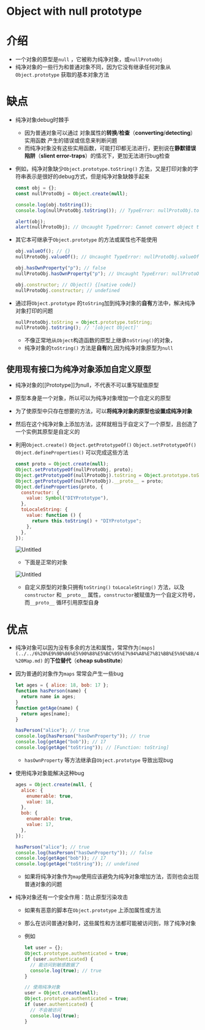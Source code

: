 # Object with null prototype

# 介绍

- 一个对象的原型是`null` ，它被称为纯净对象，或`nullProtoObj`
- 纯净对象的一些行为和普通对象不同，因为它没有继承任何对象从`Object.prototype` 获取的基本对象方法

# 缺点

- 纯净对象debug时棘手
    - 因为普通对象可以通过 对象属性的**转换**/**检查**（**converting**/**detecting**）实用函数 产生的错误或信息来判断问题
    - 而纯净对象没有这些实用函数，可能打印都无法进行，更别说在**静默错误陷阱**（**slient error-traps**）的情况下，更加无法进行bug检查
- 例如，纯净对象缺少`Object.prototype.toString()` 方法，又是打印对象的字符串表示是很好的debug方式，但是纯净对象缺棘手起来
    
    ```jsx
    const obj = {};
    const nullProtoObj = Object.create(null);
    
    console.log(obj.toString());
    console.log(nullProtoObj.toString()); // TypeError: nullProtoObj.toString is not a function
    
    alert(obj);
    alert(nullProtoObj); // Uncaught TypeError: Cannot convert object to primitive value
    ```
    
- 其它本可继承于`Object.prototype` 的方法或属性也不能使用
    
    ```jsx
    obj.valueOf(); // {}
    nullProtoObj.valueOf(); // Uncaught TypeError: nullProtoObj.valueOf is not a function
    
    obj.hasOwnProperty("p"); // false
    nullProtoObj.hasOwnProperty("p"); // Uncaught TypeError: nullProtoObj.hasOwnProperty is not a function
    
    obj.constructor; // Object() {[native code]}
    nullProtoObj.constructor; // undefined
    ```
    
- 通过将`Object.prototype` 的`toString`加到纯净对象的**自有**方法中，解决纯净对象打印的问题
    
    ```jsx
    nullProtoObj.toString = Object.prototype.toString;
    nullProtoObj.toString(); // '[object Object]'
    ```
    
    - 不像正常地从`Object`构造函数的原型上继承`toString()`的对象，
    - 纯净对象的`toString()` 方法是**自有**的,因为纯净对象原型为`null`

## 使用现有接口为纯净对象添加自定义原型

- 纯净对象的[[Prototype]]为null，不代表不可以重写赋值原型
- 原型本身是一个对象，所以可以为纯净对象增加一个自定义的原型
- 为了使原型中只存在想要的方法，可以**将纯净对象的原型也设置成纯净对象**
- 然后在这个纯净对象上添加方法，这样就相当于自定义了一个原型，且创造了一个实例其原型是自定义的
- 利用`Object.create()` `Object.getPrototypeOf()` `Object.setPrototypeOf()` `Object.defineProperties()` 可以完成这些方法
    
    ```jsx
    const proto = Object.create(null);
    Object.setPrototypeOf(nullProtoObj, proto);
    Object.getPrototypeOf(nullProtoObj).toString = Object.prototype.toString;
    Object.getPrototypeOf(nullProtoObj).__proto__ = proto;
    Object.defineProperties(proto, {
      constructor: {
        value: Symbol("DIYPrototype"),
      },
      toLocaleString: {
        value: function () {
          return this.toString() + "DIYPrototype";
        },
      },
    });
    ```
    
    ![Untitled](Object%20with%20null%20prototype/Untitled.png)
    
    - 下面是正常的对象
    
    ![Untitled](Object%20with%20null%20prototype/Untitled%201.png)
    
    - 自定义原型的对象只拥有`toString()` `toLocaleString()` 方法，以及`constructor` 和`__proto__` 属性，`constructor`被赋值为一个自定义符号，而`__proto__` 循环引用原型自身

# 优点

- 纯净对象可以因为没有多余的方法和属性，常常作为`[maps](../../6%20%E9%9B%86%E5%90%88%E5%BC%95%E7%94%A8%E7%B1%BB%E5%9E%8B/4%20Map.md)` 的**下位替代**（**cheap substitute**）
- 因为普通的对象作为`maps` 常常会产生一些bug
    
    ```jsx
    let ages = { alice: 18, bob: 17 };
    function hasPerson(name) {
      return name in ages;
    }
    function getAge(name) {
      return ages[name];
    }
    
    hasPerson("alice"); // true
    console.log(hasPerson("hasOwnProperty")); // true
    console.log(getAge("bob")); // 17
    console.log(getAge("toString")); // [Function: toString]
    ```
    
    - `hasOwnProperty` 等方法继承自`Object.prototype` 导致出现bug
- 使用纯净对象能解决这种bug
    
    ```jsx
    ages = Object.create(null, {
      alice: {
        enumerable: true,
        value: 18,
      },
      bob: {
        enumerable: true,
        value: 17,
      },
    });
    
    hasPerson("alice"); // true
    console.log(hasPerson("hasOwnProperty")); // false
    console.log(getAge("bob")); // 17
    console.log(getAge("toString")); // undefined
    ```
    
    - 如果将纯净对象作为`map`使用应该避免为纯净对象增加方法，否则也会出现普通对象的问题
- 纯净对象还有一个安全作用：防止原型污染攻击
    - 如果有恶意的脚本在`Object.prototype` 上添加属性或方法
    - 那么在访问普通对象时，这些属性和方法都可能被访问到，除了纯净对象
    - 例如
        
        ```jsx
        let user = {};
        Object.prototype.authenticated = true;
        if (user.authenticated) {
          // 能访问到敏感数据了
          console.log(true); // true
        }
        
        // 使用纯净对象
        user = Object.create(null);
        Object.prototype.authenticated = true;
        if (user.authenticated) {
          // 不会被访问
          console.log(true);
        }
        ```